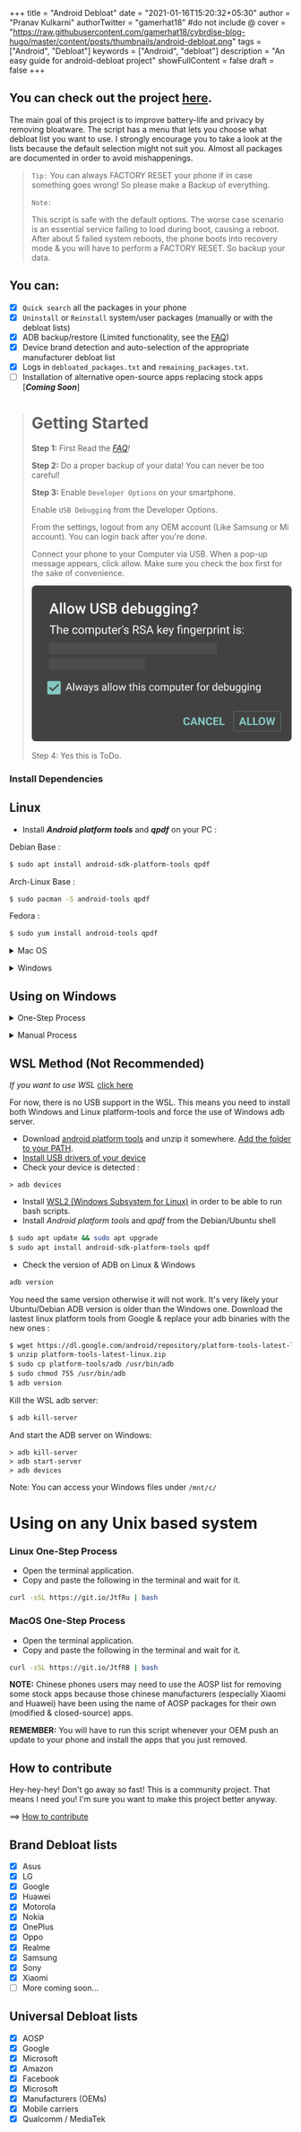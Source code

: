 +++
title = "Android Debloat"
date = "2021-01-16T15:20:32+05:30"
author = "Pranav Kulkarni"
authorTwitter = "gamerhat18" #do not include @
cover = "https://raw.githubusercontent.com/gamerhat18/cybrdise-blog-hugo/master/content/posts/thumbnails/android-debloat.png"
tags = ["Android", "Debloat"]
keywords = ["Android", "debloat"]
description = "An easy guide for android-debloat project"
showFullContent = false
draft = false
+++

## You can check out the project [here](https://github.com/gamerhat18/agni).

The main goal of this project is to improve battery-life and privacy by removing bloatware. The script has a menu that lets you choose what debloat list you want to use. I strongly encourage you to take a look at the lists because the default selection might not suit you. Almost all packages are documented in order to avoid mishappenings.

>`Tip:`
>You can always FACTORY RESET your phone if in case something goes wrong! So please make a Backup of everything.
>
>`Note:`
>
>This script is safe with the default options. The worse case scenario is an essential service failing to load during boot, causing a reboot. After about 5 failed system reboots, the phone boots into recovery mode & you will have to perform a FACTORY RESET. So backup your data. 


## You can:
* [X] `Quick search` all the packages in your phone
* [X] `Uninstall` or `Reinstall` system/user packages (manually or with the debloat lists)
* [X] ADB backup/restore (Limited functionality, see the [FAQ](https://github.com/gamerhat18/android-debloat/wiki/FAQ#there-is-no-debloat-list-for-my-phones-brand-can-you-add-it-))
* [X] Device brand detection and auto-selection of the appropriate manufacturer debloat list
* [X] Logs in `debloated_packages.txt` and `remaining_packages.txt`.
* [ ] Installation of alternative open-source apps replacing stock apps [***Coming Soon***]

> # Getting Started
>
> **Step 1:**
> First Read the *[FAQ](https://github.com/gamerhat18/agni/wiki/FAQ)!*
>
> **Step 2:** 
> Do a proper backup of your data! You can never be too careful!
>
> **Step 3:**
> Enable `Developer Options` on your smartphone.
>
> Enable `USB Debugging` from the Developer Options.
>
> From the settings, logout from any OEM account (Like Samsung or Mi account). You can login back after you're done.
>
> Connect your phone to your Computer via USB. When  a pop-up message appears, click allow. Make sure you check the box first for the sake of convenience.
>
> ![*USB Debugging Prompt image*](https://raw.githubusercontent.com/gamerhat18/cybrdise-blog-hugo/master/content/posts/images/adbprompt.png)
>
> Step 4: Yes this is ToDo. 


### Install Dependencies

## Linux

- Install ***Android platform tools*** and ***qpdf*** on your PC :

Debian Base :
```bash
$ sudo apt install android-sdk-platform-tools qpdf
```
Arch-Linux Base :
```bash
$ sudo pacman -S android-tools qpdf
```
Fedora :
```bash
$ sudo yum install android-tools qpdf
```
</details>
</p>

<p>
<details>
<summary>Mac OS</summary>

- Install [Homebrew](https://brew.sh/)
- Install *Android platform tools* and *qpdf*

You will also need to upgrade bash because Apple ships an old bash version (3.2.57) due to licencing issues.

```bash
$ brew install android-platform-tools qpdf bash
```

You have to make the new bash version your default : 

```bash
$ sudo echo "/usr/local/bin/bash" >> /etc/shells
$ chsh -s /usr/local/bin/bash
```
Check if it works : 

```bash
$ echo $BASH_VERSION
```
</details>
</p>

<p>
<details>
<summary>Windows</summary>

You will need Chocolatey to install Git and ADB Platform Tools from Google.

```powershell 
choco install adb git -y
```

</details>
</p>

## Using on Windows
<p>
<details>
<summary>One-Step Process</summary>


Right click on the Start Menu and click on Windows Powershell (Admin). Click YES if something pops up. Then wait for a few seconds for it to load and paste the following. 
```powershell 
iex ((New-Object System.Net.WebClient).DownloadString('https://git.io/JtvK5'))
```

That's it! It will run the script program and you will have the control over enabling/disabling packages, restoring and creating backups, and more!
</details>
</p>

<p>
<details>
<summary>Manual Process</summary>

- Install the dependencies [mentioned above](https://github.com/gamerhat18/android-debloat/#install-dependencies)
- Clone this Repository.
- Browse through the debloat lists to be sure the default selection suits you.
- Run `debloat_script.sh` from the Git Terminal 
</details>
</p>

## WSL Method (Not Recommended)
*If you want to use WSL* [click here]()

For now, there is no USB support in the WSL. This means you need to install both Windows and Linux platform-tools and force the use of Windows adb server.
- Download [android platform tools](https://dl.google.com/android/repository/platform-tools-latest-windows.zip) and unzip it somewhere. [Add the folder to your PATH](https://www.architectryan.com/2018/03/17/add-to-the-path-on-windows-10/).
- [Install USB drivers of your device](https://developer.android.com/studio/run/oem-usb#Drivers)
- Check your device is detected :
```batch
> adb devices
```

- Install [WSL2 (Windows Subsystem for Linux)](https://itsfoss.com/install-bash-on-windows/) in order to be able to run bash scripts.
- Install *Android platform tools* and *qpdf* from the Debian/Ubuntu shell
```bash
$ sudo apt update && sudo apt upgrade
$ sudo apt install android-sdk-platform-tools qpdf
```
- Check the version of ADB on Linux & Windows
```bash
adb version
```
You need the same version otherwise it will not work. It's very likely your Ubuntu/Debian ADB version is older than the Windows one. 
Download the lastest linux platform tools from Google & replace your adb binaries with the new ones :
```bash
$ wget https://dl.google.com/android/repository/platform-tools-latest-linux.zip
$ unzip platform-tools-latest-linux.zip
$ sudo cp platform-tools/adb /usr/bin/adb
$ sudo chmod 755 /usr/bin/adb
$ adb version
```
Kill the WSL adb server:
```bash
$ adb kill-server
```
And start the ADB server on Windows: 
```batch
> adb kill-server
> adb start-server
> adb devices
```
Note: You can access your Windows files under `/mnt/c/`

</details>
</p>


# Using on any Unix based system

### Linux One-Step Process

- Open the terminal application.
- Copy and paste the following in the terminal and wait for it.
```bash 
curl -sSL https://git.io/JtfRu | bash
```


### MacOS One-Step Process

- Open the terminal application.
- Copy and paste the following in the terminal and wait for it.
```bash 
curl -sSL https://git.io/JtfRB | bash
```

**NOTE:** Chinese phones users may need to use the AOSP list for removing some stock apps because those chinese manufacturers (especially Xiaomi and Huawei) have been using the name of AOSP packages for their own (modified & closed-source) apps.

**REMEMBER:** You will have to run this script whenever your OEM push an update to your phone and install the apps that you just removed.

## How to contribute

Hey-hey-hey! Don't go away so fast! This is a community project. That means I need you! I'm sure you want to make this project better anyway.

==> [How to contribute](https://github.com/gamerhat18/android-debloat/tree/master/Contribute)


## Brand Debloat lists 
* [X] Asus
* [X] LG
* [X] Google
* [X] Huawei
* [X] Motorola
* [X] Nokia
* [X] OnePlus
* [X] Oppo
* [X] Realme
* [X] Samsung
* [X] Sony
* [X] Xiaomi
* [ ] More coming soon...
## Universal Debloat lists 
* [X] AOSP
* [X] Google
* [X] Microsoft
* [X] Amazon
* [X] Facebook
* [X] Microsoft
* [X] Manufacturers (OEMs)
* [X] Mobile carriers
* [X] Qualcomm / MediaTek
